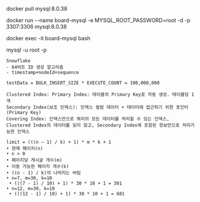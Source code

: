 docker pull mysql:8.0.38

docker run --name board-mysql -e MYSQL_ROOT_PASSWORD=root -d -p 3307:3306 mysql:8.0.38

docker exec -it board-mysql bash

mysql -u root -p


[//]: # (PK 선택 전략)
````
Snowflake
- 64비트 ID 생성 알고리즘
- timestamp+nodeId+sequence
````
[//]: # (인덱스)
``````
testData = BULK_INSERT_SIZE * EXECUTE_COUNT = 100,000,000

Clustered Index: Primary Index: 테이블의 Primary Key로 자동 생성. 테이블당 1개
Secondary Index(보조 인덱스): 인덱스 컬럼 데이터 + 데이터에 접근하기 위한 포인터(Primary Key)
Covering Index: 인덱스만으로 쿼리의 모든 데이터를 처리할 수 있는 인덱스, Clustered Index의 데이터를 읽지 않고, Secondary Index에 포함된 정보만으로 처리가능한 인덱스
``````

[//]: # (무한 스크롤)
``````
limit = (((n – 1) / k) + 1) * m * k + 1
• 현재 페이지(n)
• n > 0
• 페이지당 게시글 개수(m)
• 이동 가능한 페이지 개수(k)
• ((n - 1) / k)의 나머지는 버림
• n=7, m=30, k=10
 • (((7 - 1) / 10) + 1) * 30 * 10 + 1 = 301
• n=12, m=30, k=10
 • (((12 - 1) / 10) + 1) * 30 * 10 + 1 = 601
``````